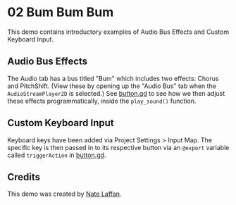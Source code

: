 # 02 Bum Bum Bum

This demo contains introductory examples of Audio Bus Effects and Custom Keyboard Input. 


## Audio Bus Effects

The Audio tab has a bus titled "Bum" which includes two effects: Chorus and PitchShift. (View these by opening up the "Audio Bus" tab when the `AudioStreamPlayer2D` is selected.) See [button.gd](scripts/button.gd) to see how we then adjust these effects programmatically, inside the `play_sound()` function. 


## Custom Keyboard Input

Keyboard keys have been added via Project Settings > Input Map. The specific key is then passed in to its respective button via an `@export` variable called `triggerAction` in  [button.gd](scripts/button.gd).

## Credits
This demo was created by [Nate Laffan](https://github.com/laffan).